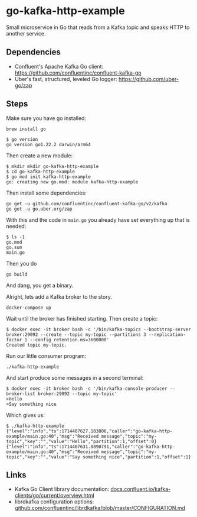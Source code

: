 # go-kafka-http-example

Small microservice in Go that reads from a Kafka topic and speaks HTTP to
another service.

## Dependencies

- Confluent's Apache Kafka Go client:
  <https://github.com/confluentinc/confluent-kafka-go>
- Uber's fast, structured, leveled Go logger: <https://github.com/uber-go/zap>

## Steps

Make sure you have go installed:

    brew install go

    $ go version
    go version go1.22.2 darwin/arm64

Then create a new module:

    $ mkdir mkdir go-kafka-http-example
    $ cd go-kafka-http-example
    $ go mod init kafka-http-example
    go: creating new go.mod: module kafka-http-example

Then install some dependencies:

    go get -u github.com/confluentinc/confluent-kafka-go/v2/kafka
    go get -u go.uber.org/zap

With this and the code in `main.go` you already have set everything up that is
needed:

    $ ls -1
    go.mod
    go.sum
    main.go

Then you do

    go build

And dang, you get a binary.

Alright, lets add a Kafka broker to the story.

    docker-compose up

Wait until the broker has finished starting. Then create a topic:

    $ docker exec -it broker bash -c '/bin/kafka-topics --bootstrap-server broker:29092 --create --topic my-topic --partitions 3 --replication-factor 1 --config retention.ms=3600000'
    Created topic my-topic.

Run our little consumer program:

    ./kafka-http-example

And start produce some messages in a second terminal:

    $ docker exec -it broker bash -c '/bin/kafka-console-producer --broker-list broker:29092 --topic my-topic'
    >Hello
    >Say something nice

Which gives us:

    $ ./kafka-http-example
    {"level":"info","ts":1714407627.183806,"caller":"go-kafka-http-example/main.go:40","msg":"Received message","topic":"my-topic","key":"","value":"Hello","partition":1,"offset":0}
    {"level":"info","ts":1714407631.0890791,"caller":"go-kafka-http-example/main.go:40","msg":"Received message","topic":"my-topic","key":"","value":"Say something nice","partition":1,"offset":1}

## Links

- Kafka Go Client library documentation:
  [docs.confluent.io/kafka-clients/go/current/overview.html](https://docs.confluent.io/kafka-clients/go/current/overview.html)
- librdkafka configuration options: [github.com/confluentinc/librdkafka/blob/master/CONFIGURATION.md](https://github.com/confluentinc/librdkafka/blob/master/CONFIGURATION.md)

